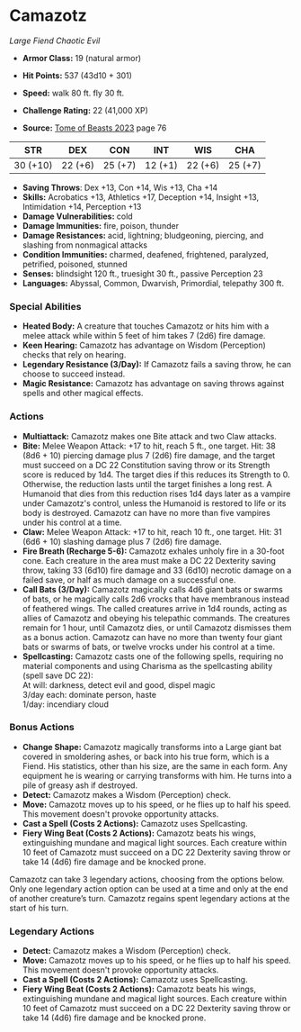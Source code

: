 # Camazotz

*Large* *Fiend* *Chaotic Evil*

- **Armor Class:** 19 (natural armor)
- **Hit Points:** 537 (43d10 + 301)
- **Speed:** walk 80 ft. fly 30 ft.

- **Challenge Rating:** 22 (41,000 XP)
- **Source:** [Tome of Beasts 2023](https://koboldpress.com/kpstore/product/tome-of-beasts-1-2023-edition/) page 76

| STR | DEX | CON | INT | WIS | CHA |
| --- | --- | --- | --- | --- | --- |
| 30 (+10) | 22 (+6) | 25 (+7) | 12 (+1) | 22 (+6) | 25 (+7) |

- **Saving Throws**: Dex +13, Con +14, Wis +13, Cha +14
- **Skills:** Acrobatics +13, Athletics +17, Deception +14, Insight +13, Intimidation +14, Perception +13
- **Damage Vulnerabilities:** cold
- **Damage Immunities:** fire, poison, thunder
- **Damage Resistances:** acid, lightning; bludgeoning, piercing, and slashing from nonmagical attacks
- **Condition Immunities:** charmed, deafened, frightened, paralyzed, petrified, poisoned, stunned
- **Senses:** blindsight 120 ft., truesight 30 ft., passive Perception 23
- **Languages:** Abyssal, Common, Dwarvish, Primordial, telepathy 300 ft.

### Special Abilities

- **Heated Body:** A creature that touches Camazotz or hits him with a melee attack while within 5 feet of him takes 7 (2d6) fire damage.
- **Keen Hearing:** Camazotz has advantage on Wisdom (Perception) checks that rely on hearing.
- **Legendary Resistance (3/Day):** If Camazotz fails a saving throw, he can choose to succeed instead.
- **Magic Resistance:** Camazotz has advantage on saving throws against spells and other magical effects.

### Actions

- **Multiattack:** Camazotz makes one Bite attack and two Claw attacks.
- **Bite:** Melee Weapon Attack: +17 to hit, reach 5 ft., one target. Hit: 38 (8d6 + 10) piercing damage plus 7 (2d6) fire damage, and the target must succeed on a DC 22 Constitution saving throw or its Strength score is reduced by 1d4. The target dies if this reduces its Strength to 0. Otherwise, the reduction lasts until the target finishes a long rest. A Humanoid that dies from this reduction rises 1d4 days later as a vampire under Camazotz's control, unless the Humanoid is restored to life or its body is destroyed. Camazotz can have no more than five vampires under his control at a time.
- **Claw:** Melee Weapon Attack: +17 to hit, reach 10 ft., one target. Hit: 31 (6d6 + 10) slashing damage plus 7 (2d6) fire damage.
- **Fire Breath (Recharge 5-6):** Camazotz exhales unholy fire in a 30-foot cone. Each creature in the area must make a DC 22 Dexterity saving throw, taking 33 (6d10) fire damage and 33 (6d10) necrotic damage on a failed save, or half as much damage on a successful one.
- **Call Bats (3/Day):** Camazotz magically calls 4d6 giant bats or swarms of bats, or he magically calls 2d6 vrocks that have membranous instead of feathered wings. The called creatures arrive in 1d4 rounds, acting as allies of Camazotz and obeying his telepathic commands. The creatures remain for 1 hour, until Camazotz dies, or until Camazotz dismisses them as a bonus action. Camazotz can have no more than twenty four giant bats or swarms of bats, or twelve vrocks under his control at a time.
- **Spellcasting:** Camazotz casts one of the following spells, requiring no material components and using Charisma as the spellcasting ability (spell save DC 22):<br>At will: darkness, detect evil and good, dispel magic<br>3/day each: dominate person, haste<br>1/day: incendiary cloud

### Bonus Actions

- **Change Shape:** Camazotz magically transforms into a Large giant bat covered in smoldering ashes, or back into his true form, which is a Fiend. His statistics, other than his size, are the same in each form. Any equipment he is wearing or carrying transforms with him. He turns into a pile of greasy ash if destroyed.
- **Detect:** Camazotz makes a Wisdom (Perception) check.
- **Move:** Camazotz moves up to his speed, or he flies up to half his speed. This movement doesn't provoke opportunity attacks.
- **Cast a Spell (Costs 2 Actions):** Camazotz uses Spellcasting.
- **Fiery Wing Beat (Costs 2 Actions):** Camazotz beats his wings, extinguishing mundane and magical light sources. Each creature within 10 feet of Camazotz must succeed on a DC 22 Dexterity saving throw or take 14 (4d6) fire damage and be knocked prone.

Camazotz can take 3 legendary actions, choosing from the options below. Only one legendary action option can be used at a time and only at the end of another creature’s turn. Camazotz regains spent legendary actions at the start of his turn.

### Legendary Actions

- **Detect:** Camazotz makes a Wisdom (Perception) check.
- **Move:** Camazotz moves up to his speed, or he flies up to half his speed. This movement doesn't provoke opportunity attacks.
- **Cast a Spell (Costs 2 Actions):** Camazotz uses Spellcasting.
- **Fiery Wing Beat (Costs 2 Actions):** Camazotz beats his wings, extinguishing mundane and magical light sources. Each creature within 10 feet of Camazotz must succeed on a DC 22 Dexterity saving throw or take 14 (4d6) fire damage and be knocked prone.
